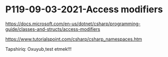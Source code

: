 # P119-09-03-2021-Access modifiers

https://docs.microsoft.com/en-us/dotnet/csharp/programming-guide/classes-and-structs/access-modifiers

https://www.tutorialspoint.com/csharp/csharp_namespaces.htm

Tapshiriq:
Oxuyub,test etmek!!!
